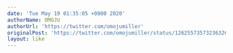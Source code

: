 ```yaml
---
date: 'Tue May 19 01:35:05 +0000 2020'
authorName: OMOJU
authorUrl: 'https://twitter.com/omojumiller'
originalPost: 'https://twitter.com/omojumiller/status/1262557357323632640'
layout: like
---
```

